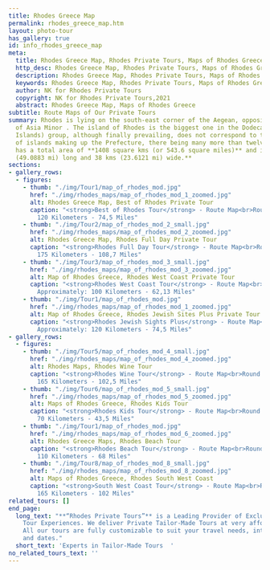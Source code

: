 ```yaml
---
title: Rhodes Greece Map
permalink: rhodes_greece_map.htm
layout: photo-tour
has_gallery: true
id: info_rhodes_greece_map
meta:
  title: Rhodes Greece Map, Rhodes Private Tours, Maps of Rhodes Greece
  http_desc: Rhodes Greece Map, Rhodes Private Tours, Maps of Rhodes Greece
  description: Rhodes Greece Map, Rhodes Private Tours, Maps of Rhodes Greece
  keywords: Rhodes Greece Map, Rhodes Private Tours, Maps of Rhodes Greece
  author: NK for Rhodes Private Tours
  copyright: NK for Rhodes Private Tours,2021
  abstract: Rhodes Greece Map, Maps of Rhodes Greece
subtitle: Route Maps of Our Private Tours
summary: Rhodes is lying on the south-east corner of the Aegean, opposite the coast
  of Asia Minor . The island of Rhodes is the biggest one in the Dodecanese (Twelve
  Islands) group, although finally prevailing, does not correspond to the actual number
  of islands making up the Prefecture, there being many more than twelve. The island
  has a total area of **1408 square kms (or 543.6 square miles)** and is **79,7 kms
  (49.0883 mi) long and 38 kms (23.6121 mi) wide.**
sections:
- gallery_rows:
  - figures:
    - thumb: "./img/Tour1/map_of_rhodes_mod.jpg"
      href: "./img/rhodes_maps/map_of_rhodes_mod_1_zoomed.jpg"
      alt: Rhodes Greece Map, Best of Rhodes Private Tour
      caption: "<strong>Best of Rhodes Tour</strong> - Route Map<br>Round Trip Approximately:
        120 Kilometers - 74,5 Miles"
    - thumb: "./img/Tour2/map_of_rhodes_mod_2_small.jpg"
      href: "./img/rhodes_maps/map_of_rhodes_mod_2_zoomed.jpg"
      alt: Rhodes Greece Map, Rhodes Full Day Private Tour
      caption: "<strong>Rhodes Full Day Tour</strong> - Route Map<br>Round Trip Approximately:
        175 Kilometers - 108,7 Miles"
    - thumb: "./img/Tour3/map_of_rhodes_mod_3_small.jpg"
      href: "./img/rhodes_maps/map_of_rhodes_mod_3_zoomed.jpg"
      alt: Map of Rhodes Greece, Rhodes West Coast Private Tour
      caption: "<strong>Rhodes West Coast Tour</strong> - Route Map<br>Round Trip
        Approximately: 100 Kilometers - 62,13 Miles"
    - thumb: "./img/Tour1/map_of_rhodes_mod.jpg"
      href: "./img/rhodes_maps/map_of_rhodes_mod_1_zoomed.jpg"
      alt: Map of Rhodes Greece, Rhodes Jewish Sites Plus Private Tour
      caption: "<strong>Rhodes Jewish Sights Plus</strong> - Route Map<br>Round Trip
        Approximately: 120 Kilometers - 74,5 Miles"
- gallery_rows:
  - figures:
    - thumb: "./img/Tour5/map_of_rhodes_mod_4_small.jpg"
      href: "./img/rhodes_maps/map_of_rhodes_mod_4_zoomed.jpg"
      alt: Rhodes Maps, Rhodes Wine Tour
      caption: "<strong>Rhodes Wine Tour</strong> - Route Map<br>Round Trip Approximately:
        165 Kilometers - 102,5 Miles"
    - thumb: "./img/Tour6/map_of_rhodes_mod_5_small.jpg"
      href: "./img/rhodes_maps/map_of_rhodes_mod_5_zoomed.jpg"
      alt: Maps of Rhodes Greece, Rhodes Kids Tour
      caption: "<strong>Rhodes Kids Tour</strong> - Route Map<br>Round Trip Approximately:
        70 Kilometers - 43,5 Miles"
    - thumb: "./img/Tour1/map_of_rhodes_mod.jpg"
      href: "./img/rhodes_maps/map_of_rhodes_mod_6_zoomed.jpg"
      alt: Rhodes Greece Maps, Rhodes Beach Tour
      caption: "<strong>Rhodes Beach Tour</strong> - Route Map<br>Round Trip Approximately:
        110 Kilometers - 68 Miles"
    - thumb: "./img/Tour8/map_of_rhodes_mod_8_small.jpg"
      href: "./img/rhodes_maps/map_of_rhodes_mod_8_zoomed.jpg"
      alt: Maps of Rhodes Greece, Rhodes South West Coast
      caption: "<strong>South West Coast Tour</strong> - Route Map<br>Round Trip Approximately:
        165 Kilometers - 102 Miles"
related_tours: []
end_page:
  long_text: "**“Rhodes Private Tours”** is a Leading Provider of Exclusive and Personalized
    Tour Experiences. We deliver Private Tailor-Made Tours at very affordable rates.
    All our tours are fully customizable to suit your travel needs, interests, schedules,
    and dates."
  short_text: 'Experts in Tailor-Made Tours  '
no_related_tours_text: ''
---
```


